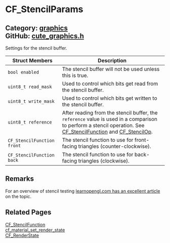 [](../header.md ':include')

# CF_StencilParams

Category: [graphics](/api_reference?id=graphics)  
GitHub: [cute_graphics.h](https://github.com/RandyGaul/cute_framework/blob/master/include/cute_graphics.h)  
---

Settings for the stencil buffer.

Struct Members | Description
--- | ---
`bool enabled` | The stencil buffer will not be used unless this is true.
`uint8_t read_mask` | Used to control which bits get read from the stencil buffer.
`uint8_t write_mask` | Used to control which bits get written to the stencil buffer.
`uint8_t reference` | After reading from the stencil buffer, the `reference` value is used in a comparison to perform a stencil operation. See [CF_StencilFunction](/graphics/cf_stencilfunction.md) and [CF_StencilOp](/graphics/cf_stencilop.md).
`CF_StencilFunction front` | The stencil function to use for front-facing triangles (counter-clockwise).
`CF_StencilFunction back` | The stencil function to use for back-facing triangles (clockwise).

## Remarks

For an overview of stencil testing [learnopengl.com has an excellent article](https://learnopengl.com/Advanced-OpenGL/Stencil-testing) on the topic.

## Related Pages

[CF_StencilFunction](/graphics/cf_stencilfunction.md)  
[cf_material_set_render_state](/graphics/cf_material_set_render_state.md)  
[CF_RenderState](/graphics/cf_renderstate.md)  
